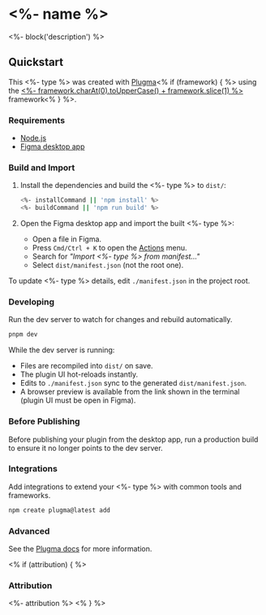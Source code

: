 # <%- name %>

<%- block('description') %>

## Quickstart

This <%- type %> was created with [Plugma](https://github.com/gavinmcfarland/plugma)<% if (framework) { %> using the [<%- framework.charAt(0).toUpperCase() + framework.slice(1) %>](https://svelte.dev/) framework<% } %>.

### Requirements

- [Node.js](https://nodejs.org/en)
- [Figma desktop app](https://www.figma.com/downloads/)

### Build and Import

1. Install the dependencies and build the <%- type %> to `dist/`:

    ```bash
    <%- installCommand || 'npm install' %>
    <%- buildCommand || 'npm run build' %>
    ```

2. Open the Figma desktop app and import the built <%- type %>:

    - Open a file in Figma.
    - Press `Cmd/Ctrl + K` to open the [Actions](https://help.figma.com/hc/en-us/articles/23570416033943-Use-the-actions-menu-in-Figma-Design) menu.
    - Search for _"Import <%- type %> from manifest..."_
    - Select `dist/manifest.json` (not the root one).

To update <%- type %> details, edit `./manifest.json` in the project root.

### Developing

Run the dev server to watch for changes and rebuild automatically.

```bash
pnpm dev
```

While the dev server is running:

- Files are recompiled into `dist/` on save.
- The plugin UI hot-reloads instantly.
- Edits to `./manifest.json` sync to the generated `dist/manifest.json`.
- A browser preview is available from the link shown in the terminal (plugin UI must be open in Figma).


### Before Publishing

Before publishing your plugin from the desktop app, run a production build to ensure it no longer points to the dev server.

### Integrations

Add integrations to extend your <%- type %> with common tools and frameworks.

```bash
npm create plugma@latest add
```

### Advanced

See the [Plugma docs](https://plugma.dev/docs) for more information.

<% if (attribution) { %>

### Attribution

<%- attribution %>
<% } %>
